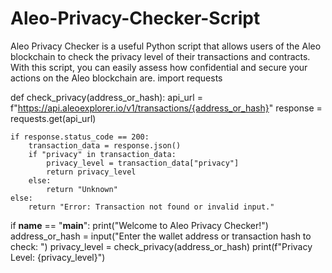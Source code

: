 # Aleo-Privacy-Checker-Script  
Aleo Privacy Checker is a useful Python script that allows users of the Aleo blockchain to check the privacy level of their transactions and contracts. With this script, you can easily assess how confidential and secure your actions on the Aleo blockchain are.
import requests

def check_privacy(address_or_hash):
    api_url = f"https://api.aleoexplorer.io/v1/transactions/{address_or_hash}"
    response = requests.get(api_url)
    
    if response.status_code == 200:
        transaction_data = response.json()
        if "privacy" in transaction_data:
            privacy_level = transaction_data["privacy"]
            return privacy_level
        else:
            return "Unknown"
    else:
        return "Error: Transaction not found or invalid input."

if __name__ == "__main__":
    print("Welcome to Aleo Privacy Checker!")
    address_or_hash = input("Enter the wallet address or transaction hash to check: ")
    privacy_level = check_privacy(address_or_hash)
    print(f"Privacy Level: {privacy_level}")

